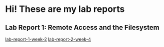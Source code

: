 # Hi! These are my lab reports

## Lab Report 1: Remote Access and the Filesystem


[lab-report-1-week-2](https://Kenry3.github.io/cse15l-lab-reports/lab-report-1-week-2.html)
[lab-report-2-week-4](https://Kenry3.github.io/cse15l-lab-reports/lab-report-2-week-4.html)
